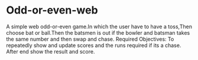 # Odd-or-even-web
A simple web odd-or-even game.In which the user have to have a toss,Then choose bat or ball.Then the batsmen is out if the bowler and batsman takes the same number and then swap and chase. Required Objectives: To repeatedly show and update scores and the runs required if its a chase. After end show the result and score.

